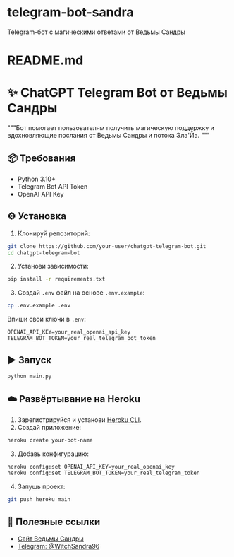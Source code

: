 # telegram-bot-sandra
Telegram-бот с магическими ответами от Ведьмы Сандры
# README.md 
# ✨ ChatGPT Telegram Bot от Ведьмы Сандры

"""Бот помогает пользователям получить магическую поддержку
и вдохновляющие послания от Ведьмы Сандры и потока Эла'Йа.
"""

## 📦 Требования

- Python 3.10+
- Telegram Bot API Token
- OpenAI API Key

## ⚙️ Установка

1. Клонируй репозиторий:

```bash
git clone https://github.com/your-user/chatgpt-telegram-bot.git
cd chatgpt-telegram-bot
```

2. Установи зависимости:

```bash
pip install -r requirements.txt
```

3. Создай `.env` файл на основе `.env.example`:

```bash
cp .env.example .env
```

Впиши свои ключи в `.env`:

```env
OPENAI_API_KEY=your_real_openai_api_key
TELEGRAM_BOT_TOKEN=your_real_telegram_bot_token
```

## ▶️ Запуск

```bash
python main.py
```

## ☁️ Развёртывание на Heroku

1. Зарегистрируйся и установи [Heroku CLI](https://devcenter.heroku.com/articles/heroku-cli).
2. Создай приложение:

```bash
heroku create your-bot-name
```

3. Добавь конфигурацию:

```bash
heroku config:set OPENAI_API_KEY=your_real_openai_key
heroku config:set TELEGRAM_BOT_TOKEN=your_real_telegram_token
```

4. Запушь проект:

```bash
git push heroku main
```

## 🔗 Полезные ссылки

- [Сайт Ведьмы Сандры](https://world-psychology.com/)
- [Telegram: @WitchSandra96](https://t.me/WitchSandra96)
